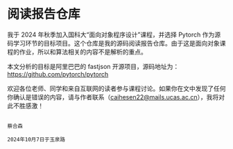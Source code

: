 # 阅读报告仓库
  我于 2024 年秋季加入国科大“面向对象程序设计”课程，并选择 Pytorch 作为源码学习环节的目标项目。这个仓库是我的源码阅读报告仓库。由于这是面向对象课程的作业，所以和算法相关的内容不是解析的重点。
  
  本文分析的目标是阿里巴巴的 fastjson 开源项目，源码地址为：https://github.com/pytorch/pytorch
  
  欢迎各位老师、同学和来自互联网的读者参与课程讨论。如果你在文中发现了任何你确认是错误的内容，请与作者联系（caihesen22@mails.ucas.ac.cn），我将对此不胜感激！

                                                                                                                                                            蔡合森
                                                                                                                                                      2024年10月7日于玉泉路
